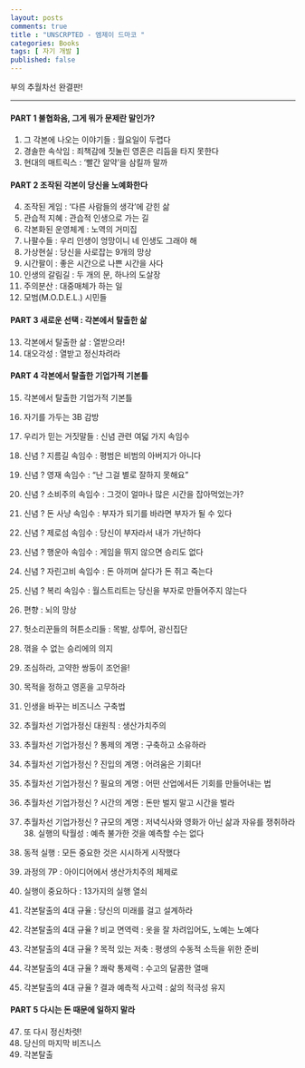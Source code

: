 ```yaml
---
layout: posts
comments: true
title : "UNSCRPTED - 엠제이 드마코 "
categories: Books
tags: [ 자기 개발 ]
published: false
---
```


부의 추월차선 완결판!

---
#### PART 1 불협화음, 그게 뭐가 문제란 말인가?

1. 그 각본에 나오는 이야기들 : 월요일이 두렵다
2. 경솔한 속삭임 : 죄책감에 짓눌린 영혼은 리듬을 타지 못한다
3. 현대의 매트릭스 : ‘빨간 알약’을 삼킬까 말까

#### PART 2 조작된 각본이 당신을 노예화한다

4. 조작된 게임 : ‘다른 사람들의 생각’에 갇힌 삶
5. 관습적 지혜 : 관습적 인생으로 가는 길
6. 각본화된 운영체계 : 노역의 거미집
7. 나팔수들 : 우리 인생이 엉망이니 네 인생도 그래야 해
8. 가상현실 : 당신을 사로잡는 9개의 망상
9. 시간팔이 : 좋은 시간으로 나쁜 시간을 사다
10. 인생의 갈림길 : 두 개의 문, 하나의 도살장
11. 주의분산 : 대중매체가 하는 일
12. 모범(M.O.D.E.L.) 시민들

#### PART 3 새로운 선택 : 각본에서 탈출한 삶

13. 각본에서 탈출한 삶 : 열받으라!
14. 대오각성 : 열받고 정신차려라

#### PART 4 각본에서 탈출한 기업가적 기본틀

15. 각본에서 탈출한 기업가적 기본틀
16. 자기를 가두는 3B 감방
17. 우리가 믿는 거짓말들 : 신념 관련 여덟 가지 속임수
18. 신념 ? 지름길 속임수 : 평범은 비범의 아버지가 아니다
19. 신념 ? 영재 속임수 : “난 그걸 별로 잘하지 못해요”
20. 신념 ? 소비주의 속임수 : 그것이 얼마나 많은 시간을 잡아먹었는가?
21. 신념 ? 돈 사냥 속임수 : 부자가 되기를 바라면 부자가 될 수 있다
22. 신념 ? 제로섬 속임수 : 당신이 부자라서 내가 가난하다
23. 신념 ? 행운아 속임수 : 게임을 뛰지 않으면 승리도 없다
24. 신념 ? 자린고비 속임수 : 돈 아끼며 살다가 돈 쥐고 죽는다
25. 신념 ? 복리 속임수 : 월스트리트는 당신을 부자로 만들어주지 않는다
26. 편향 : 뇌의 망상
27. 헛소리꾼들의 허튼소리들 : 목발, 상투어, 광신집단
28. 꺾을 수 없는 승리에의 의지
29. 조심하라, 고약한 쌍둥이 조언을!
30. 목적을 정하고 영혼을 고무하라
31. 인생을 바꾸는 비즈니스 구축법

32. 추월차선 기업가정신 대원칙 : 생산가치주의
33. 추월차선 기업가정신 ? 통제의 계명 : 구축하고 소유하라
34. 추월차선 기업가정신 ? 진입의 계명 : 어려움은 기회다!
35. 추월차선 기업가정신 ? 필요의 계명 : 어떤 산업에서든 기회를 만들어내는 법
36. 추월차선 기업가정신 ? 시간의 계명 : 돈만 벌지 말고 시간을 벌라
37. 추월차선 기업가정신 ? 규모의 계명 : 저녁식사와 영화가 아닌 삶과 자유를 쟁취하라 38. 실행의 탁월성 : 예측 불가한 것을 예측할 수는 없다

39. 동적 실행 : 모든 중요한 것은 시시하게 시작했다
40. 과정의 7P : 아이디어에서 생산가치주의 체제로
41. 실행이 중요하다 : 13가지의 실행 열쇠

42. 각본탈출의 4대 규율 : 당신의 미래를 걸고 설계하라
43. 각본탈출의 4대 규율 ? 비교 면역력 : 옷을 잘 차려입어도, 노예는 노예다
44. 각본탈출의 4대 규율 ? 목적 있는 저축 : 평생의 수동적 소득을 위한 준비
45. 각본탈출의 4대 규율 ? 쾌락 통제력 : 수고의 달콤한 열매
46. 각본탈출의 4대 규율 ? 결과 예측적 사고력 : 삶의 적극성 유지

#### PART 5 다시는 돈 때문에 일하지 말라

47. 또 다시 정신차렷!
48. 당신의 마지막 비즈니스
49. 각본탈출